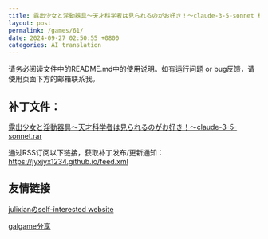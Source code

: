 ```yaml
---
title: 露出少女と淫動器具～天才科学者は見られるのがお好き！～claude-3-5-sonnet 机翻补丁
layout: post
permalink: /games/61/
date: 2024-09-27 02:50:55 +0800
categories: AI translation
---
```



请务必阅读文件中的README.md中的使用说明。如有运行问题 or bug反馈，请使用页面下方的邮箱联系我。

## 补丁文件：

[露出少女と淫動器具～天才科学者は見られるのがお好き！～claude-3-5-sonnet.rar](../../resources/%E9%9C%B2%E5%87%BA%E5%B0%91%E5%A5%B3%E3%81%A8%E6%B7%AB%E5%8B%95%E5%99%A8%E5%85%B7%EF%BD%9E%E5%A4%A9%E6%89%8D%E7%A7%91%E5%AD%A6%E8%80%85%E3%81%AF%E8%A6%8B%E3%82%89%E3%82%8C%E3%82%8B%E3%81%AE%E3%81%8C%E3%81%8A%E5%A5%BD%E3%81%8D%EF%BC%81%EF%BD%9Eclaude-3-5-sonnet.rar)

 

通过RSS订阅以下链接，获取补丁发布/更新通知：https://jyxjyx1234.github.io/feed.xml

## 友情链接

[julixianのself-interested website](https://julixian-siw.worldsystem.top/) 

[galgame分享](https://t.me/galgpt)